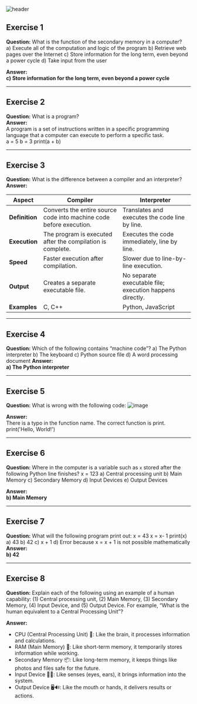 ![header](https://capsule-render.vercel.app/api?type=waving&height=300&color=gradient&customColorList=19&text=Exercises&animation=twinkling)

## **Exercise 1**

**Question:** What is the function of the secondary memory in a computer?  
 a) Execute all of the computation and logic of the program
b) Retrieve web pages over the Internet
c) Store information for the long term, even beyond a power cycle
d) Take input from the user

**Answer:**  
**c) Store information for the long term, even beyond a power cycle**

<hr/>

## **Exercise 2**

**Question:** What is a program?  
**Answer:**  
A program is a set of instructions written in a specific programming language that a computer can execute to perform a specific task.  
 a = 5
b = 3
print(a + b)

<hr/>

## **Exercise 3**

**Question:** What is the difference between a compiler and an interpreter?
**Answer:**

| **Aspect**     | **Compiler**                                                        | **Interpreter**                                          |
| -------------- | ------------------------------------------------------------------- | -------------------------------------------------------- |
| **Definition** | Converts the entire source code into machine code before execution. | Translates and executes the code line by line.           |
| **Execution**  | The program is executed after the compilation is complete.          | Executes the code immediately, line by line.             |
| **Speed**      | Faster execution after compilation.                                 | Slower due to line-by-line execution.                    |
| **Output**     | Creates a separate executable file.                                 | No separate executable file; execution happens directly. |
| **Examples**   | C, C++                                                              | Python, JavaScript                                       |

<hr/>

## **Exercise 4**

**Question:** Which of the following contains “machine code”?
a) The Python interpreter
b) The keyboard
c) Python source file
d) A word processing document
**Answer:**  
 **a) The Python interpreter**

<hr/>

## **Exercise 5**

**Question:** What is wrong with the following code:
![image](https://github.com/user-attachments/assets/0251ef06-3a47-4903-b968-c18f9785aaec)

**Answer:**  
There is a typo in the function name. The correct function is print.
print('Hello, World!')

<hr/>

## **Exercise 6**

**Question:** Where in the computer is a variable such as `x` stored after the
following Python line finishes?
x = 123
a) Central processing unit
b) Main Memory
c) Secondary Memory
d) Input Devices
e) Output Devices

**Answer:**  
 **b) Main Memory**

<hr/>

## **Exercise 7**

**Question:** What will the following program print out:
x = 43
x = x- 1
print(x)
a) 43
b) 42
c) x + 1
d) Error because x = x + 1 is not possible mathematically
**Answer:**  
 **b) 42**

<hr/>

## **Exercise 8**

**Question:** Explain each of the following using an example of a human capability:
(1) Central processing unit, (2) Main Memory, (3) Secondary Memory, (4) Input
Device, and (5) Output Device. For example, “What is the human equivalent to a
Central Processing Unit”?

**Answer:**

- CPU (Central Processing Unit) 🧠: Like the brain, it processes information and calculations.
- RAM (Main Memory) 📝: Like short-term memory, it temporarily stores information while working.
- Secondary Memory 📦: Like long-term memory, it keeps things like photos and files safe for the future.
- Input Device 👀🎤: Like senses (eyes, ears), it brings information into the system.
- Output Device 🖥️🔊: Like the mouth or hands, it delivers results or actions.
